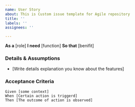 ```yaml
---
name: User Story
about: This is Custom issue template for Agile repository
title: ''
labels: ''
assignees: ''

---
```


**As a** [role]
**I need** [function]
**So that** [benifit]

### Details & Assumptions
* [Write details explanation you know about the features]

### Acceptance Criteria
```gherkin
Given [some context]
When [Certain action is triggerd]
Then [The outcome of action is observed]
```
